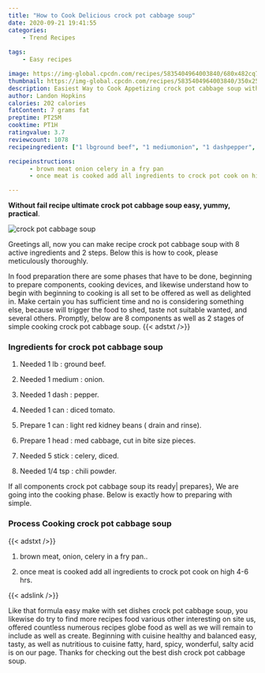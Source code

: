 ```yaml
---
title: "How to Cook Delicious crock pot cabbage soup"
date: 2020-09-21 19:41:55
categories:
    - Trend Recipes
    
tags:
    - Easy recipes

image: https://img-global.cpcdn.com/recipes/5835404964003840/680x482cq70/crock-pot-cabbage-soup-recipe-main-photo.jpg
thumbnail: https://img-global.cpcdn.com/recipes/5835404964003840/350x250cq70/crock-pot-cabbage-soup-recipe-main-photo.jpg
description: Easiest Way to Cook Appetizing crock pot cabbage soup with 8 ingredients and 2 stages of easy cooking.
author: Landon Hopkins
calories: 202 calories
fatContent: 7 grams fat
preptime: PT25M
cooktime: PT1H
ratingvalue: 3.7
reviewcount: 1078
recipeingredient: ["1 lbground beef", "1 mediumonion", "1 dashpepper", "1 candiced tomato", "1 canlight red kidney beans  drain and rinse", "1 headmed cabbage cut in bite size pieces", "5 stickcelery diced", "1/4 tspchili powder"]

recipeinstructions: 
      - brown meat onion celery in a fry pan 
      - once meat is cooked add all ingredients to crock pot cook on high 46 hrs

---
```




**Without fail recipe ultimate crock pot cabbage soup easy, yummy, practical**. 


![crock pot cabbage soup](https://img-global.cpcdn.com/recipes/5835404964003840/680x482cq70/crock-pot-cabbage-soup-recipe-main-photo.jpg "crock pot cabbage soup")




Greetings all, now you can make recipe crock pot cabbage soup with 8 active ingredients and 2 steps. Below this is how to cook, please meticulously thoroughly.

In food preparation there are some phases that have to be done, beginning to prepare components, cooking devices, and likewise understand how to begin with beginning to cooking is all set to be offered as well as delighted in. Make certain you has sufficient time and no is considering something else, because will trigger the food to shed, taste not suitable wanted, and several others. Promptly, below are 8 components as well as 2 stages of simple cooking crock pot cabbage soup.
{{< adstxt />}}

### Ingredients for crock pot cabbage soup


1. Needed 1 lb : ground beef.

1. Needed 1 medium : onion.

1. Needed 1 dash : pepper.

1. Needed 1 can : diced tomato.

1. Prepare 1 can : light red kidney beans ( drain and rinse).

1. Prepare 1 head : med cabbage, cut in bite size pieces.

1. Needed 5 stick : celery, diced.

1. Needed 1/4 tsp : chili powder.



If all components crock pot cabbage soup its ready| prepares}, We are going into the cooking phase. Below is exactly how to preparing with simple.

### Process Cooking crock pot cabbage soup

{{< adstxt />}}


1. brown meat, onion, celery in a fry pan..



1. once meat is cooked add all ingredients to crock pot cook on high 4-6 hrs.





{{< adslink />}}

Like that formula easy make with set dishes crock pot cabbage soup, you likewise do try to find more recipes food various other interesting on site us, offered countless numerous recipes globe food as well as we will remain to include as well as create. Beginning with cuisine healthy and balanced easy, tasty, as well as nutritious to cuisine fatty, hard, spicy, wonderful, salty acid is on our page. Thanks for checking out the best dish crock pot cabbage soup.
